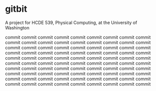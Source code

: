 # gitbit
A project for HCDE 539, Physical Computing, at the University of Washington

commit
commit
commit
commit
commit
commit
commit
commit
commit
commit
commit
commit
commit
commit
commit
commit
commit
commit
commit
commit
commit
commit
commit
commit
commit
commit
commit
commit
commit
commit
commit
commit
commit
commit
commit
commit
commit
commit
commit
commit
commit
commit
commit
commit
commit
commit
commit
commit
commit
commit
commit
commit
commit
commit
commit
commit
commit
commit
commit
commit
commit
commit
commit
commit
commit
commit
commit
commit
commit
commit
commit
commit
commit
commit
commit
commit
commit
commit
commit
commit
commit
commit
commit
commit
commit
commit
commit
commit
commit
commit
